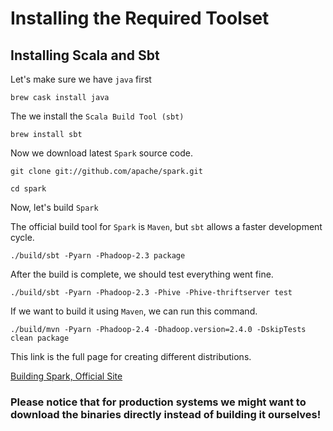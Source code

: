 # Installing the Required Toolset

## Installing Scala and Sbt

Let's make sure we have `java` first
```
brew cask install java
```

The we install the `Scala Build Tool (sbt)`

```
brew install sbt
```

Now we download latest `Spark` source code.

```
git clone git://github.com/apache/spark.git
```

```
cd spark
```

Now, let's build `Spark`

The official build tool for `Spark` is `Maven`, but `sbt` allows a faster development cycle.

```
./build/sbt -Pyarn -Phadoop-2.3 package
```

After the build is complete, we should test everything went fine.

```
./build/sbt -Pyarn -Phadoop-2.3 -Phive -Phive-thriftserver test
```



If we want to build it using `Maven`, we can run this command.

```
./build/mvn -Pyarn -Phadoop-2.4 -Dhadoop.version=2.4.0 -DskipTests clean package
```

This link is the full page for creating different distributions.

[Building Spark, Official Site](http://spark.apache.org/docs/latest/building-spark.html)

### Please notice that for production systems we might want to download the binaries directly instead of building it ourselves!

